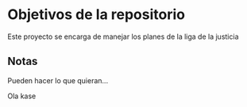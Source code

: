 # Objetivos de la repositorio

Este proyecto se encarga de manejar los planes de la liga de la justicia

## Notas
Pueden hacer lo que quieran...

Ola kase
